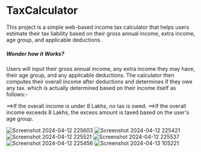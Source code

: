 # TaxCalculator
This project is a simple web-based income tax calculator that helps users estimate their tax liability based on their gross annual income, extra income, age group, and applicable deductions.

##### Wonder how it Works? #####

Users  will input their gross annual income, any extra income they may have, their age group, and any applicable deductions. The calculator then computes their overall income after deductions and determines if they owe any tax.
which is actually determined based on their income itself as follows:-

==>If the overall income is under 8 Lakhs, no tax is owed.
==>If the overall income exceeds 8 Lakhs, the excess amount is taxed based on the user's age group.

![Screenshot 2024-04-12 225603](https://github.com/25NIKITA/TaxCalculator/assets/113427756/f7e121de-cee0-4a4c-9574-41668defe27a)
![Screenshot 2024-04-12 225421](https://github.com/25NIKITA/TaxCalculator/assets/113427756/2b57fdb1-a051-4412-825c-9fd222f262f6)
![Screenshot 2024-04-12 225521](https://github.com/25NIKITA/TaxCalculator/assets/113427756/61765adb-3456-406f-ad76-433ff4c43437)
![Screenshot 2024-04-12 225537](https://github.com/25NIKITA/TaxCalculator/assets/113427756/4702586c-5cd9-4720-9620-bdc5f5af55e0)
![Screenshot 2024-04-12 225456](https://github.com/25NIKITA/TaxCalculator/assets/113427756/9aa90651-2f4f-44a0-ad67-16ae0a865e89)
![Screenshot 2024-04-13 105221](https://github.com/25NIKITA/TaxCalculator/assets/113427756/67a5baee-2dfc-4609-9303-ff436b72321f)





